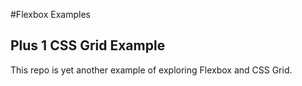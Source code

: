 #Flexbox Examples
## Plus 1 CSS Grid Example
This repo is yet another example of exploring Flexbox and CSS Grid.
